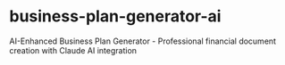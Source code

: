 # business-plan-generator-ai
AI-Enhanced Business Plan Generator - Professional financial document creation with Claude AI integration
